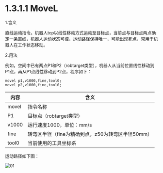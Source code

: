 # 1.3.1.1 MoveL

1.含义

直线运动指令。机器人tcp以线性移动方式运动至目标点，当前点与目标点两点确定一条直线，机器人运动状态可控，运动路径保持唯一，可能出现死点，常用于机器人在工作状态移动。

2.用法

例如，空间中已有两点P1和P2（robtarget类型），机器人从当前位置线性移动到P1点，再从P1点线性移动到P2点，程序如下：

```rapid
movel p1,v1000,fine,tool0;
movel p2,v1000,fine,tool0;
```

| 内容  | 含义                                              |
| ----- | ------------------------------------------------- |
| movel | 指令名称                                          |
| P1    | 目标点（robtarget类型）                           |
| v1000 | 运行速度1000，单位：mm/s                          |
| fine  | 转弯区半径（fine为精确到点，z50为转弯区半径50mm） |
| tool0 | 当前使用的工具坐标系                              |

运动路径如下图：

![01](picture\直线路径.png)